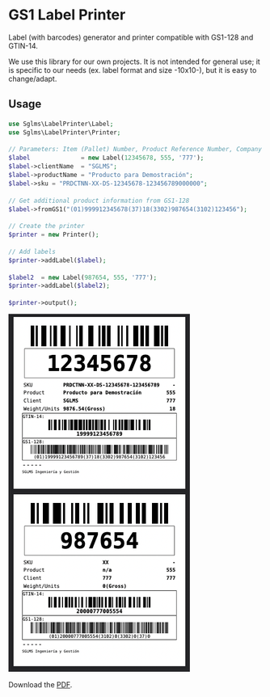 # GS1 Label Printer

Label (with barcodes) generator and printer compatible with GS1-128 and GTIN-14.

We use this library for our own projects. It is not intended for general use; it is specific to our needs (ex. label format and size -10x10-), but it is easy to change/adapt.

## Usage

```php
use Sglms\LabelPrinter\Label;
use Sglms\LabelPrinter\Printer;

// Parameters: Item (Pallet) Number, Product Reference Number, Company Prefix
$label              = new Label(12345678, 555, '777');
$label->clientName  = "SGLMS";
$label->productName = "Producto para Demostración";
$label->sku = "PRDCTNN-XX-DS-12345678-123456789000000";

// Get additional product information from GS1-128
$label->fromGS1("(01)999912345678(37)18(3302)987654(3102)123456");

// Create the printer
$printer = new Printer();

// Add labels
$printer->addLabel($label);

$label2  = new Label(987654, 555, '777');
$printer->addLabel($label2);

$printer->output();
```

![barcode](resources/output.png "Generated barcode")

Download the [PDF](resources/output.pdf).